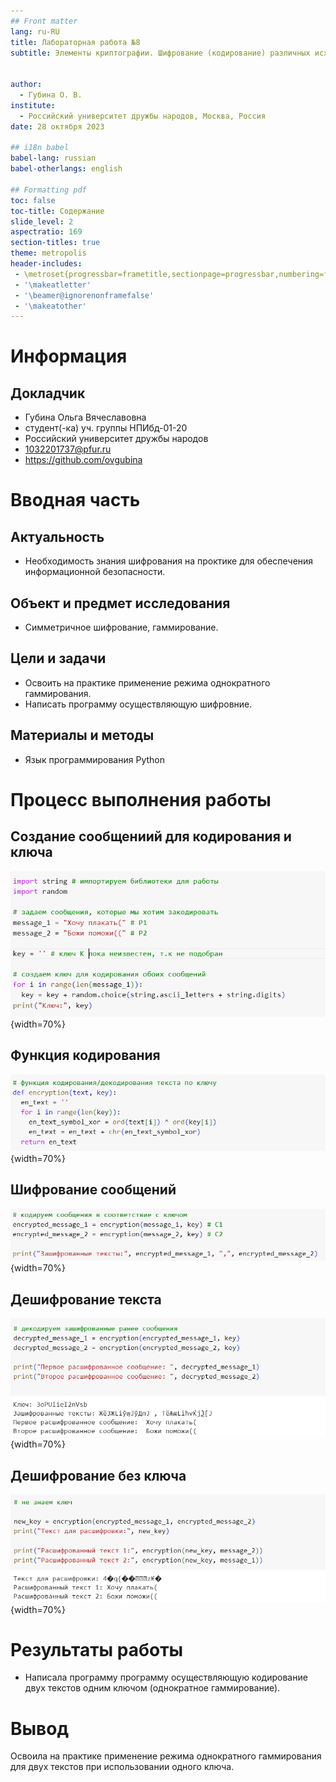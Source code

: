 ```yaml
---
## Front matter
lang: ru-RU
title: Лабораторная работа №8
subtitle: Элементы криптографии. Шифрование (кодирование) различных исходных текстов одним ключом


author:
  - Губина О. В.
institute:
  - Российский университет дружбы народов, Москва, Россия
date: 28 октября 2023

## i18n babel
babel-lang: russian
babel-otherlangs: english

## Formatting pdf
toc: false
toc-title: Содержание
slide_level: 2
aspectratio: 169
section-titles: true
theme: metropolis
header-includes:
 - \metroset{progressbar=frametitle,sectionpage=progressbar,numbering=fraction}
 - '\makeatletter'
 - '\beamer@ignorenonframefalse'
 - '\makeatother'
---
```


# Информация

## Докладчик

  * Губина Ольга Вячеславовна
  * студент(-ка) уч. группы НПИбд-01-20
  * Российский университет дружбы народов
  * [1032201737@pfur.ru](mailto:1032201737@rudn.ru)
  * <https://github.com/ovgubina>

# Вводная часть

## Актуальность

- Необходимость знания шифрования на проктике для обеспечения информационной безопасности.

## Объект и предмет исследования

- Симметричное шифрование, гаммирование. 

## Цели и задачи

- Освоить на практике применение режима однократного гаммирования.
- Написать программу осуществляющую шифровние.

## Материалы и методы

- Язык программирования Python

# Процесс выполнения работы

## Создание сообщениий для кодирования и ключа

![](./image/01.png){width=70%}

## Функция кодирования

![](./image/02.png){width=70%}

## Шифрование сообщений

![](./image/03.png){width=70%}

## Дешифрование текста

![](./image/04.png){width=70%}

## Дешифрование без ключа

![](./image/05.png){width=70%}

# Результаты работы

- Написала программу программу осуществляющую кодирование двух текстов одним ключом (однократное гаммирование).

# Вывод

Освоила на практике применение режима однократного гаммирования для двух текстов при использовании одного ключа.

[def]: ttps://github.com/ovgubina